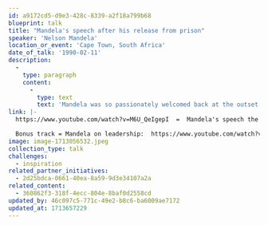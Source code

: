 ```yaml
---
id: a9172cd5-d9e3-428c-8339-a2f18a799b68
blueprint: talk
title: "Mandela's speech after his release from prison"
speaker: 'Nelson Mandela'
location_or_event: 'Cape Town, South Africa'
date_of_talk: '1990-02-11'
description:
  -
    type: paragraph
    content:
      -
        type: text
        text: 'Mandela was so passionately welcomed back at the outset, that it took seven minutes before the cheering finally subsided...'
link: |-
  https://www.youtube.com/watch?v=M6U_QeIgepI  =  Mandela's speech the day he was released from prison in 1990.

  Bonus track = Mandela on leadership:  https://www.youtube.com/watch?v=DGtAu2mKJsE
image: image-1713056532.jpeg
collection_type: talk
challenges:
  - inspiration
related_partner_initiatives:
  - 2d25bdca-0661-40ea-8a59-9d3e34107a2a
related_content:
  - 360862f3-318f-4ecc-804e-8baf0d2558cd
updated_by: 46c097c5-771c-49e2-b8c6-ba6009ae7172
updated_at: 1713657229
---
```

